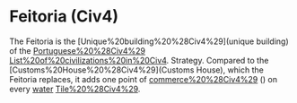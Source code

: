 # Feitoria (Civ4)

The Feitoria is the [Unique%20building%20%28Civ4%29](unique building) of the [Portuguese%20%28Civ4%29](Portuguese) [List%20of%20civilizations%20in%20Civ4](civilization).
Strategy.
Compared to the [Customs%20House%20%28Civ4%29](Customs House), which the Feitoria replaces, it adds one point of [commerce%20%28Civ4%29](commerce) () on every [water](water) [Tile%20%28Civ4%29](tile).
